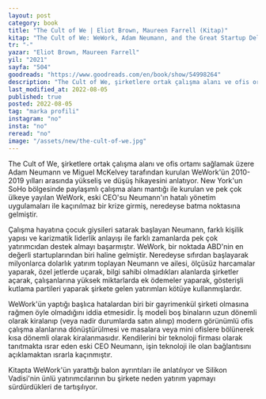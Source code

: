 ```yaml
---
layout: post
category: book
title: "The Cult of We | Eliot Brown, Maureen Farrell (Kitap)"
kitap: "The Cult of We: WeWork, Adam Neumann, and the Great Startup Delusion"
tr: "-"
yazar: "Eliot Brown, Maureen Farrell"
yil: "2021"
sayfa: "504"
goodreads: "https://www.goodreads.com/en/book/show/54998264"
description: "The Cult of We, şirketlere ortak çalışma alanı ve ofis ortamı sağlamak üzere Adam Neumann ve Miguel McKelvey tarafından kurulan WeWork'ün 2010-2019 yılları arasında yükseliş ve düşüş hikayesini anlatıyor."
last_modified_at: 2022-08-05
published: true
posted: 2022-08-05
tag: "marka profili"
instagram: "no"
insta: "no"
reread: "no"
image: "/assets/new/the-cult-of-we.jpg"
---
```


The Cult of We, şirketlere ortak çalışma alanı ve ofis ortamı sağlamak üzere Adam Neumann ve Miguel McKelvey tarafından kurulan WeWork'ün 2010-2019 yılları arasında yükseliş ve düşüş hikayesini anlatıyor. New York'un SoHo bölgesinde paylaşımlı çalışma alanı mantığı ile kurulan ve pek çok ülkeye yayılan WeWork, eski CEO'su Neumann'ın hatalı yönetim uygulamaları ile kaçınılmaz bir krize girmiş, neredeyse batma noktasına gelmiştir. 

Çalışma hayatına çocuk giysileri satarak başlayan Neumann, farklı kişilik yapısı ve karizmatik liderlik anlayışı ile farklı zamanlarda pek çok yatırımcıdan destek almayı başarmıştır. WeWork, bir noktada ABD'nin en değerli startuplarından biri haline gelmiştir. Neredeyse sıfırdan başlayarak milyonlarca dolarlık yatırım toplayan Neumann ve ailesi, ölçüsüz harcamalar yaparak, özel jetlerde uçarak, bilgi sahibi olmadıkları alanlarda şirketler açarak, çalışanlarına yüksek miktarlarda ek ödemeler yaparak, gösterişli kutlama partileri yaparak şirkete gelen yatırımları kötüye kullanmışlardır. 

WeWork'ün yaptığı başlıca hatalardan biri bir gayrimenkül şirketi olmasına rağmen öyle olmadığını iddia etmesidir. İş modeli boş binaların uzun dönemli olarak kiralanıp (veya nadir durumlarda satın alınıp) modern görünümlü ofis çalışma alanlarına dönüştürülmesi ve masalara veya mini ofislere bölünerek kısa dönemli olarak kiralanmasıdır. Kendilerini bir teknoloji firması olarak tanıtmakta ısrar eden eski CEO Neumann, işin teknoloji ile olan bağlantısını açıklamaktan ısrarla kaçınmıştır.

Kitapta WeWork'ün yarattığı balon ayrıntıları ile anlatılıyor ve Silikon Vadisi'nin ünlü yatırımcılarının bu şirkete neden yatırım yapmayı sürdürdükleri de tartışılıyor.

